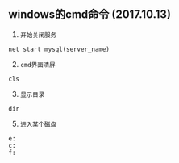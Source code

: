 ## windows的cmd命令 (2017.10.13)
1. `开始关闭服务`
```
net start mysql(server_name)
```
2. `cmd界面清屏`
```
cls
```
3. `显示目录`
```
dir
```
5. `进入某个磁盘`
```
e: 
c:
f:
```